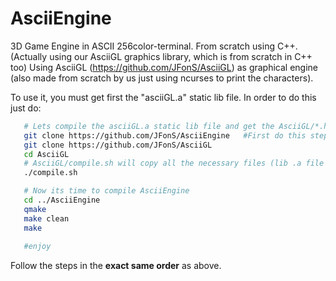 # AsciiEngine
3D Game Engine in ASCII 256color-terminal.
From scratch using C++. (Actually using our AsciiGL graphics library, which is from scratch in C++ too)
Using AsciiGL (https://github.com/JFonS/AsciiGL) as graphical engine (also made from scratch by us just using ncurses to print the characters).

To use it, you must get first the "asciiGL.a" static lib file. In order to do this just do:

```bash
   # Lets compile the asciiGL.a static lib file and get the AsciiGL/*.h headers
   git clone https://github.com/JFonS/AsciiEngine   #First do this step
   git clone https://github.com/JFonS/AsciiGL       
   cd AsciiGL           
   # AsciiGL/compile.sh will copy all the necessary files (lib .a file and *.h headers) into "../AsciiEngine"
   ./compile.sh

   # Now its time to compile AsciiEngine
   cd ../AsciiEngine
   qmake
   make clean
   make
   
   #enjoy
```
Follow the steps in the **exact same order** as above.


